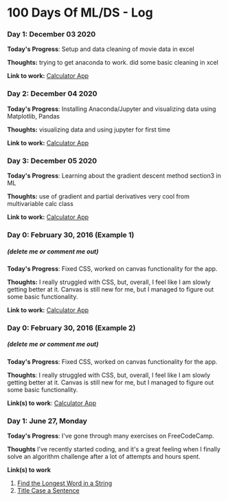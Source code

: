 # 100 Days Of ML/DS - Log

### Day 1: December 03 2020

**Today's Progress**: Setup and data cleaning of movie data in excel

**Thoughts:** trying to get anaconda to work. did some basic cleaning in xcel

**Link to work:** [Calculator App](http://www.example.com)

### Day 2: December 04 2020

**Today's Progress**: Installing Anaconda/Jupyter and visualizing data using Matplotlib, Pandas

**Thoughts:** visualizing data and using jupyter for first time

**Link to work:** [Calculator App](http://www.example.com)

### Day 3: December 05 2020

**Today's Progress**: Learning about the gradient descent method section3 in ML 

**Thoughts:** use of gradient and partial derivatives very cool from multivariable calc class

**Link to work:** [Calculator App](http://www.example.com)



### Day 0: February 30, 2016 (Example 1)
##### (delete me or comment me out)

**Today's Progress**: Fixed CSS, worked on canvas functionality for the app.

**Thoughts:** I really struggled with CSS, but, overall, I feel like I am slowly getting better at it. Canvas is still new for me, but I managed to figure out some basic functionality.

**Link to work:** [Calculator App](http://www.example.com)

### Day 0: February 30, 2016 (Example 2)
##### (delete me or comment me out)

**Today's Progress**: Fixed CSS, worked on canvas functionality for the app.

**Thoughts**: I really struggled with CSS, but, overall, I feel like I am slowly getting better at it. Canvas is still new for me, but I managed to figure out some basic functionality.

**Link(s) to work**: [Calculator App](http://www.example.com)


### Day 1: June 27, Monday

**Today's Progress**: I've gone through many exercises on FreeCodeCamp.

**Thoughts** I've recently started coding, and it's a great feeling when I finally solve an algorithm challenge after a lot of attempts and hours spent.

**Link(s) to work**
1. [Find the Longest Word in a String](https://www.freecodecamp.com/challenges/find-the-longest-word-in-a-string)
2. [Title Case a Sentence](https://www.freecodecamp.com/challenges/title-case-a-sentence)
